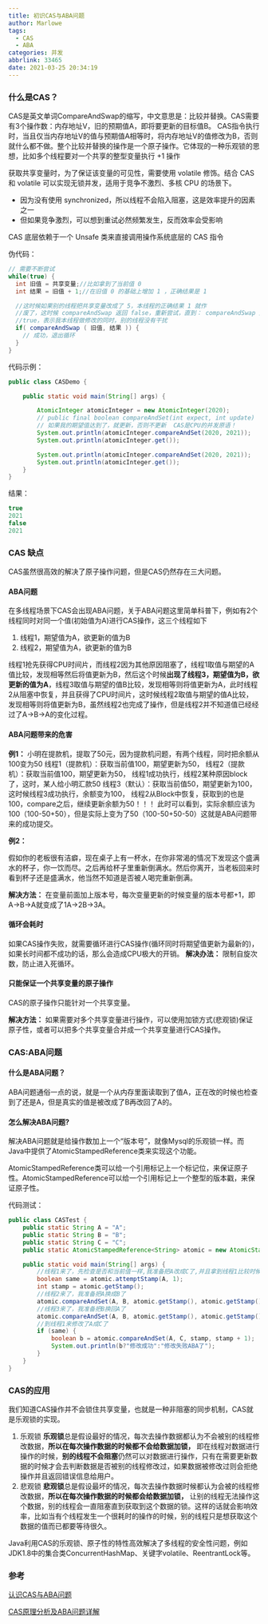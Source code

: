 ```yaml
---
title: 初识CAS与ABA问题
author: Marlowe
tags:
  - CAS
  - ABA
categories: 并发
abbrlink: 33465
date: 2021-03-25 20:34:19
---
```


<!--more-->
### 什么是CAS？
CAS是英文单词CompareAndSwap的缩写，中文意思是：比较并替换。CAS需要有3个操作数：内存地址V，旧的预期值A，即将要更新的目标值B。 CAS指令执行时，当且仅当内存地址V的值与预期值A相等时，将内存地址V的值修改为B，否则就什么都不做。整个比较并替换的操作是一个原子操作。它体现的一种乐观锁的思想，比如多个线程要对一个共享的整型变量执行 +1 操作

获取共享变量时，为了保证该变量的可见性，需要使用 volatile 修饰。结合 CAS 和 volatile 可以实现无锁并发，适用于竞争不激烈、多核 CPU 的场景下。

* 因为没有使用 synchronized，所以线程不会陷入阻塞，这是效率提升的因素之一
* 但如果竞争激烈，可以想到重试必然频繁发生，反而效率会受影响

CAS 底层依赖于一个 Unsafe 类来直接调用操作系统底层的 CAS 指令

伪代码：
```java
// 需要不断尝试
while(true) { 
  int 旧值 = 共享变量;//比如拿到了当前值 0 
  int 结果 = 旧值 + 1;//在旧值 0 的基础上增加 1 ，正确结果是 1 

  //这时候如果别的线程把共享变量改成了 5，本线程的正确结果 1 就作
  //废了，这时候 compareAndSwap 返回 false，重新尝试，直到： compareAndSwap 返回 
  //true，表示我本线程做修改的同时，别的线程没有干扰
  if( compareAndSwap ( 旧值, 结果 )) { 
    // 成功，退出循环 
  }
}
```

代码示例：
```java
public class CASDemo {

    public static void main(String[] args) {

        AtomicInteger atomicInteger = new AtomicInteger(2020);
        // public final boolean compareAndSet(int expect, int update)
        // 如果我的期望值达到了，就更新，否则不更新  CAS是CPU的并发原语！
        System.out.println(atomicInteger.compareAndSet(2020, 2021));
        System.out.println(atomicInteger.get());

        System.out.println(atomicInteger.compareAndSet(2020, 2021));
        System.out.println(atomicInteger.get());
    }
}
```
结果：
```java
true
2021
false
2021
```

### CAS 缺点

CAS虽然很高效的解决了原子操作问题，但是CAS仍然存在三大问题。

#### ABA问题

在多线程场景下CAS会出现ABA问题，关于ABA问题这里简单科普下，例如有2个线程同时对同一个值(初始值为A)进行CAS操作，这三个线程如下

1. 线程1，期望值为A，欲更新的值为B
2. 线程2，期望值为A，欲更新的值为B

线程1抢先获得CPU时间片，而线程2因为其他原因阻塞了，线程1取值与期望的A值比较，发现相等然后将值更新为B，然后这个时候**出现了线程3，期望值为B，欲更新的值为A**，线程3取值与期望的值B比较，发现相等则将值更新为A，此时线程2从阻塞中恢复，并且获得了CPU时间片，这时候线程2取值与期望的值A比较，发现相等则将值更新为B，虽然线程2也完成了操作，但是线程2并不知道值已经经过了A->B->A的变化过程。

#### ABA问题带来的危害

**例1：**
小明在提款机，提取了50元，因为提款机问题，有两个线程，同时把余额从100变为50
线程1（提款机）：获取当前值100，期望更新为50，
线程2（提款机）：获取当前值100，期望更新为50，
线程1成功执行，线程2某种原因block了，这时，某人给小明汇款50
线程3（默认）：获取当前值50，期望更新为100，
这时候线程3成功执行，余额变为100，
线程2从Block中恢复，获取到的也是100，compare之后，继续更新余额为50！！！
此时可以看到，实际余额应该为100（100-50+50），但是实际上变为了50（100-50+50-50）这就是ABA问题带来的成功提交。

**例2：**

假如你的老板很有洁癖，现在桌子上有一杯水，在你非常渴的情况下发现这个盛满水的杯子，你一饮而尽。之后再给杯子里重新倒满水。然后你离开，当老板回来时看到杯子还是盛满水，他当然不知道是否被人喝完重新倒满。

**解决方法：** 在变量前面加上版本号，每次变量更新的时候变量的版本号都+1，即A->B->A就变成了1A->2B->3A。


#### 循环会耗时

如果CAS操作失败，就需要循环进行CAS操作(循环同时将期望值更新为最新的)，如果长时间都不成功的话，那么会造成CPU极大的开销。
**解决办法：** 限制自旋次数，防止进入死循环。

#### 只能保证一个共享变量的原子操作

CAS的原子操作只能针对一个共享变量。

**解决方法：** 如果需要对多个共享变量进行操作，可以使用加锁方式(悲观锁)保证原子性，或者可以把多个共享变量合并成一个共享变量进行CAS操作。





### CAS:ABA问题

#### 什么是ABA问题？

ABA问题通俗一点的说，就是一个从内存里面读取到了值A，正在改的时候也检查到了还是A，但是真实的值是被改成了B再改回了A的。

#### 怎么解决ABA问题?

解决ABA问题就是给操作数加上一个“版本号”，就像Mysql的乐观锁一样。而Java中提供了AtomicStampedReference类来实现这个功能。

AtomicStampedReference类可以给一个引用标记上一个标记位，来保证原子性。AtomicStampedReference可以给一个引用标记上一个整型的版本戳，来保证原子性。

代码测试：
```java
public class CASTest {
    public static String A = "A";
    public static String B = "B";
    public static String C = "C";
    public static AtomicStampedReference<String> atomic = new AtomicStampedReference<>(A, 0);

    public static void main(String[] args) {
        //线程1来了，先检查是否和当前值一样,我准备把A改成C了,并且拿到线程1比较时候的stamp
        boolean same = atomic.attemptStamp(A, 1);
        int stamp = atomic.getStamp();
        //线程2来了，我准备把A换成B了
        atomic.compareAndSet(A, B, atomic.getStamp(), atomic.getStamp() + 1);
        //线程3来了，我准备把B换回A了
        atomic.compareAndSet(A, B, atomic.getStamp(), atomic.getStamp() + 1);
        //到线程1来修改了A成C了
        if (same) {
            boolean b = atomic.compareAndSet(A, C, stamp, stamp + 1);
            System.out.println(b?"修改成功":"修改失败ABA了");
        }
    }
}
```

### CAS的应用

我们知道CAS操作并不会锁住共享变量，也就是一种非阻塞的同步机制，CAS就是乐观锁的实现。

1. 乐观锁
**乐观锁**总是假设最好的情况，每次去操作数据都认为不会被别的线程修改数据，**所以在每次操作数据的时候都不会给数据加锁，** 即在线程对数据进行操作的时候，**别的线程不会阻塞**仍然可以对数据进行操作，只有在需要更新数据的时候才会去判断数据是否被别的线程修改过，如果数据被修改过则会拒绝操作并且返回错误信息给用户。
2. 悲观锁
**悲观锁**总是假设最坏的情况，每次去操作数据时候都认为会被的线程修改数据，**所以在每次操作数据的时候都会给数据加锁，** 让别的线程无法操作这个数据，别的线程会一直阻塞直到获取到这个数据的锁。这样的话就会影响效率，比如当有个线程发生一个很耗时的操作的时候，别的线程只是想获取这个数据的值而已都要等待很久。

Java利用CAS的乐观锁、原子性的特性高效解决了多线程的安全性问题，例如JDK1.8中的集合类ConcurrentHashMap、关键字volatile、ReentrantLock等。




### 参考
[认识CAS与ABA问题](https://blog.unclezs.com/Java/%E5%B9%B6%E5%8F%91%E7%BC%96%E7%A8%8B/%E8%AE%A4%E8%AF%86CAS%E4%B8%8EABA%E9%97%AE%E9%A2%98.html)

[CAS原理分析及ABA问题详解](https://juejin.cn/post/6844903796129136647#heading-1)



